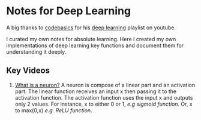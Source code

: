 # Notes for Deep Learning

A big thanks to [codebasics](https://www.youtube.com/c/codebasics) for his [deep learning](https://www.youtube.com/watch?v=Mubj_fqiAv8&list=PLeo1K3hjS3uu7CxAacxVndI4bE_o3BDtO
) playlist on youtube.

I curated my own notes for absolute learning. Here I created my own implementations of deep learning key functions and document them for understanding it deeply.

## Key Videos
1. [What is a neuron?](https://www.youtube.com/watch?v=Mubj_fqiAv8&list=PLeo1K3hjS3uu7CxAacxVndI4bE_o3BDtO
)
A neuron is compose of a linear part and an activation part. The linear function receives an input x then passing it to the activation function. The activation function uses the input x and outputs only 2 values. For instance, x to either 0 or 1, *e.g sigmoid function*. Or, x to max(0,x) *e.g. ReLU function*.